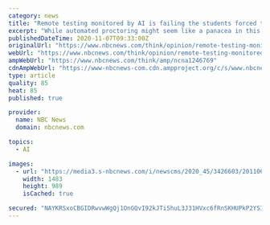 ```yaml
---
category: news
title: "Remote testing monitored by AI is failing the students forced to undergo it"
excerpt: "While automated proctoring might seem like a panacea in this age of virtual schooling, it’s a terrible solution for millions of students."
publishedDateTime: 2020-11-07T09:33:00Z
originalUrl: "https://www.nbcnews.com/think/opinion/remote-testing-monitored-ai-failing-students-forced-undergo-it-ncna1246769"
webUrl: "https://www.nbcnews.com/think/opinion/remote-testing-monitored-ai-failing-students-forced-undergo-it-ncna1246769"
ampWebUrl: "https://www.nbcnews.com/think/amp/ncna1246769"
cdnAmpWebUrl: "https://www-nbcnews-com.cdn.ampproject.org/c/s/www.nbcnews.com/think/amp/ncna1246769"
type: article
quality: 85
heat: 85
published: true

provider:
  name: NBC News
  domain: nbcnews.com

topics:
  - AI

images:
  - url: "https://media3.s-nbcnews.com/i/newscms/2020_45/3426603/201106-standardized-test-bubbles-jm-1744_c97a4fdf84e74f6c398cbb518f464821.jpg"
    width: 1483
    height: 989
    isCached: true

secured: "NAYKRSxoCBGIDRwvwWgQj1OnGQvI92kJTiShuL3J31HVxc6fRnSKHUPkP2YSIlUASBK6njiD4XbLjJfA3vSRHBOnprgN4rNfD0KB8pGKK0mf2L6QtiC/LKxADGZLLcb6QMY/eIuEJoB2Qfv6BxyR66EYaw0FyQg13yCCrv17tOGPwEMEIbfRdF8SyjH7COmXtXitZ7gVuKhzYTZqcgL/1LvLFi5MRUFbDE5eWrosTYLD8uv6SwKNlhZKaK2X8XBExIpUn4V9GpTuc814lsoC30jZZKrGY01aHedjCDfnS3StWXxmEHrKSS4qey+rm+9KuE2vE3iKLsftNQ7jtHO1bSOPDYNC0rPnovbCpqKJwRc=;XgzM27TSUKDRDFU892omQA=="
---
```


